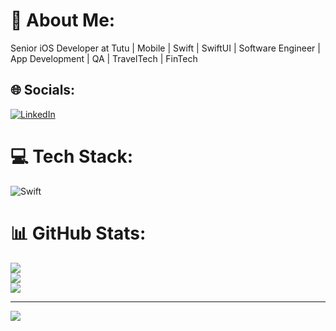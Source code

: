 # 💫 About Me:
Senior iOS Developer at Tutu | Mobile | Swift | SwiftUI | Software Engineer | App Development | QA | TravelTech | FinTech


## 🌐 Socials:
[![LinkedIn](https://img.shields.io/badge/LinkedIn-%230077B5.svg?logo=linkedin&logoColor=white)](https://linkedin.com/in/https://www.linkedin.com/in/iurii-popov-dev3/) 

# 💻 Tech Stack:
![Swift](https://img.shields.io/badge/swift-F54A2A?style=for-the-badge&logo=swift&logoColor=white)
# 📊 GitHub Stats:
![](https://github-readme-stats.vercel.app/api?username=titanium901&theme=dark&hide_border=false&include_all_commits=false&count_private=false)<br/>
![](https://github-readme-streak-stats.herokuapp.com/?user=titanium901&theme=dark&hide_border=false)<br/>
![](https://github-readme-stats.vercel.app/api/top-langs/?username=titanium901&theme=dark&hide_border=false&include_all_commits=false&count_private=false&layout=compact)

---
[![](https://visitcount.itsvg.in/api?id=titanium901&icon=0&color=0)](https://visitcount.itsvg.in)

<!-- Proudly created with GPRM ( https://gprm.itsvg.in ) -->
